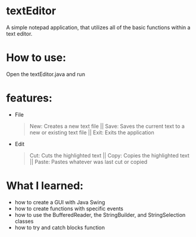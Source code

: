 # textEditor
A simple notepad application, that utilizes all of the basic functions within a text editor. 

# How to use:
Open the textEditor.java and run

# features:
- File
  > New: Creates a new text file ||
  > Save: Saves the current text to a new or existing text file ||
  > Exit: Exits the application
- Edit
  > Cut: Cuts the highlighted text ||
  > Copy: Copies the highlighted text ||
  > Paste: Pastes whatever was last cut or copied
  
# What I learned:
- how to create a GUI with Java Swing
- how to create functions with specific events
- how to use the BufferedReader, the StringBuilder, and StringSelection classes
- how to try and catch blocks function
